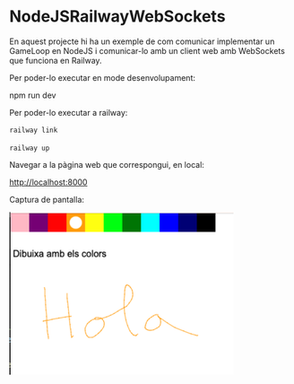 # NodeJSRailwayWebSockets
 
En aquest projecte hi ha un exemple de com comunicar implementar un GameLoop en NodeJS i comunicar-lo amb un client web amb WebSockets que funciona en Railway.

Per poder-lo executar en mode desenvolupament:

npm run dev

Per poder-lo executar a railway:

```
railway link

railway up
```

Navegar a la pàgina web que correspongui, en local: 

[http://localhost:8000](http://localhost:8000)

Captura de pantalla:

<img src="./screenshot.png" width="400">